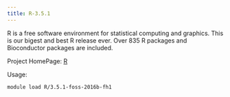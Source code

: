 ```yaml
---
title: R-3.5.1
---
```

R is a free software environment for statistical computing and graphics.
This is our bigest and best R release ever. Over 835 R packages and Bioconductor 
packages are included.

Project HomePage: [R](http://www.r-project.org/)

Usage:
```
module load R/3.5.1-foss-2016b-fh1
```
